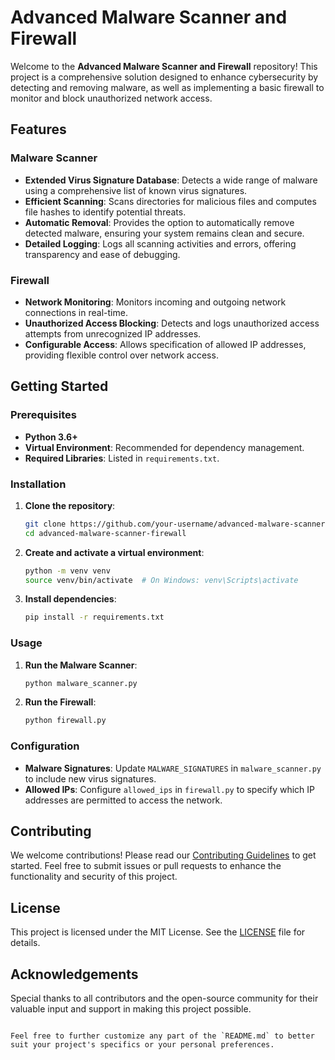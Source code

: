 # Advanced Malware Scanner and Firewall

Welcome to the **Advanced Malware Scanner and Firewall** repository! This project is a comprehensive solution designed to enhance cybersecurity by detecting and removing malware, as well as implementing a basic firewall to monitor and block unauthorized network access.

## Features

### Malware Scanner
- **Extended Virus Signature Database**: Detects a wide range of malware using a comprehensive list of known virus signatures.
- **Efficient Scanning**: Scans directories for malicious files and computes file hashes to identify potential threats.
- **Automatic Removal**: Provides the option to automatically remove detected malware, ensuring your system remains clean and secure.
- **Detailed Logging**: Logs all scanning activities and errors, offering transparency and ease of debugging.

### Firewall
- **Network Monitoring**: Monitors incoming and outgoing network connections in real-time.
- **Unauthorized Access Blocking**: Detects and logs unauthorized access attempts from unrecognized IP addresses.
- **Configurable Access**: Allows specification of allowed IP addresses, providing flexible control over network access.

## Getting Started

### Prerequisites
- **Python 3.6+**
- **Virtual Environment**: Recommended for dependency management.
- **Required Libraries**: Listed in `requirements.txt`.

### Installation

1. **Clone the repository**:
   ```bash
   git clone https://github.com/your-username/advanced-malware-scanner-firewall.git
   cd advanced-malware-scanner-firewall
   ```

2. **Create and activate a virtual environment**:
   ```bash
   python -m venv venv
   source venv/bin/activate  # On Windows: venv\Scripts\activate
   ```

3. **Install dependencies**:
   ```bash
   pip install -r requirements.txt
   ```

### Usage

1. **Run the Malware Scanner**:
   ```bash
   python malware_scanner.py
   ```

2. **Run the Firewall**:
   ```bash
   python firewall.py
   ```

### Configuration

- **Malware Signatures**: Update `MALWARE_SIGNATURES` in `malware_scanner.py` to include new virus signatures.
- **Allowed IPs**: Configure `allowed_ips` in `firewall.py` to specify which IP addresses are permitted to access the network.

## Contributing

We welcome contributions! Please read our [Contributing Guidelines](CONTRIBUTING.md) to get started. Feel free to submit issues or pull requests to enhance the functionality and security of this project.

## License

This project is licensed under the MIT License. See the [LICENSE](LICENSE) file for details.

## Acknowledgements

Special thanks to all contributors and the open-source community for their valuable input and support in making this project possible.
```

Feel free to further customize any part of the `README.md` to better suit your project's specifics or your personal preferences.